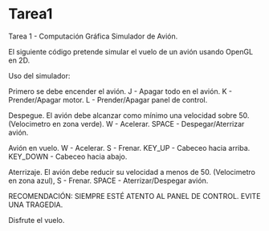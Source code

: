 # Tarea1
Tarea 1 - Computación Gráfica
Simulador de Avión.

El siguiente código pretende simular el vuelo de un avión usando OpenGL en 2D.

Uso del simulador:

Primero se debe encender el avión.
J - Apagar todo en el avión.
K - Prender/Apagar motor.
L - Prender/Apagar panel de control.

Despegue.
El avión debe alcanzar como mínimo una velocidad sobre 50. (Velocimetro en zona verde).
W - Acelerar.
SPACE - Despegar/Aterrizar avión. 

Avión en vuelo.
W - Acelerar. 
S - Frenar. 
KEY_UP - Cabeceo hacia arriba.
KEY_DOWN - Cabeceo hacia abajo. 

Aterrizaje. 
El avión debe reducir su velocidad a menos de 50. (Velocimetro en zona azul),
S - Frenar.
SPACE - Aterrizar/Despegar avión.

RECOMENDACIÓN:
SIEMPRE ESTÉ ATENTO AL PANEL DE CONTROL. EVITE UNA TRAGEDIA.

Disfrute el vuelo.
